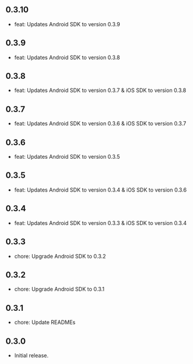 ## 0.3.10

* feat: Updates Android SDK to version 0.3.9

## 0.3.9

* feat: Updates Android SDK to version 0.3.8

## 0.3.8

* feat: Updates Android SDK to version 0.3.7 & iOS SDK to version 0.3.8

## 0.3.7

* feat: Updates Android SDK to version 0.3.6 & iOS SDK to version 0.3.7

## 0.3.6

* feat: Updates Android SDK to version 0.3.5

## 0.3.5

* feat: Updates Android SDK to version 0.3.4 & iOS SDK to version 0.3.6

## 0.3.4

* feat: Updates Android SDK to version 0.3.3 & iOS SDK to version 0.3.4

## 0.3.3

* chore: Upgrade Android SDK to 0.3.2

## 0.3.2

* chore: Upgrade Android SDK to 0.3.1

## 0.3.1

* chore: Update READMEs

## 0.3.0

* Initial release.
